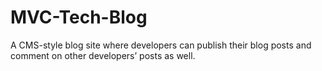 # MVC-Tech-Blog
A CMS-style blog site where developers can publish their blog posts and comment on other developers’ posts as well.
